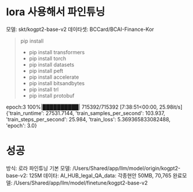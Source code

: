 # lora 사용해서 파인튜닝
모델: skt/kogpt2-base-v2
데이타셋: BCCard/BCAI-Finance-Kor

> pip install
>- pip install transformers
>- pip install torch
>- pip install datasets
>- pip install peft
>- pip install accelerate
>- pip install bitsandbytes
>- pip install trl
>- pip install protobuf



epoch:3
100%|██████████| 715392/715392 [7:38:51<00:00, 25.98it/s]
{'train_runtime': 27531.7144, 'train_samples_per_second': 103.937, 'train_steps_per_second': 25.984, 'train_loss': 5.369365833082488, 'epoch': 3.0}


# 성공
방식: 로라 파인튜닝
기본 모델: /Users/Shared/app/llm/model/origin/kogpt2-base-v2: 125M
데이타: AI_HUB_legal_QA_data: 각종현안 50MB, 70,765
완료모델: /Users/Shared/app/llm/model/finetune/kogpt2-base-v2
